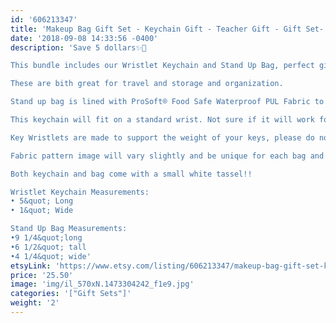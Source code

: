 ```yaml
---
id: '606213347'
title: 'Makeup Bag Gift Set - Keychain Gift - Teacher Gift - Gift Set- Keyfob - Best Friend Gift - Bridesmaid Gift'
date: '2018-09-08 14:33:56 -0400'
description: 'Save 5 dollars✨🎉

This bundle includes our Wristlet Keychain and Stand Up Bag, perfect gift!!

These are bith great for travel and storage and organization.

Stand up bag is lined with ProSoft® Food Safe Waterproof PUL Fabric to wipe clean during use. Each stand up bag has a strong metal zipper. 

This keychain will fit on a standard wrist. Not sure if it will work for you? Our Key Wristlets are made with a 12&quot; long piece of fabric, folded in half to create the look.

Key Wristlets are made to support the weight of your keys, please do not use this as a support for a purse or anything heavier than the average keychain.

Fabric pattern image will vary slightly and be unique for each bag and keychain.

Both keychain and bag come with a small white tassel!!

Wristlet Keychain Measurements:
• 5&quot; Long
• 1&quot; Wide

Stand Up Bag Measurements:
•9 1/4&quot;long
•6 1/2&quot; tall
•4 1/4&quot; wide'
etsyLink: 'https://www.etsy.com/listing/606213347/makeup-bag-gift-set-keychain-gift?utm_source=synctostaticsite&utm_medium=api&utm_campaign=api'
price: '25.50'
image: 'img/il_570xN.1473304242_f1e9.jpg'
categories: '["Gift Sets"]'
weight: '2'
---
```

